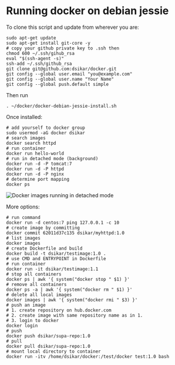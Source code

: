 Running docker on debian jessie
==============

To clone this script and update from wherever you are:  
```
sudo apt-get update
sudo apt-get install git-core -y
# copy your github private key to .ssh then
chmod 600 ~/.ssh/gihub_rsa
eval "$(ssh-agent -s)"
ssh-add ~/.ssh/github_rsa
git clone git@github.com:dsikar/docker.git
git config --global user.email "you@example.com"
git config --global user.name "Your Name"
git config --global push.default simple
```

Then run 
```
. ~/docker/docker-debian-jessie-install.sh
```

Once installed:  

```
# add yourself to docker group
sudo usermod -aG docker dsikar
# search images
docker search httpd
# run container
docker run hello-world
# run in detached mode (background)
docker run -d -P tomcat:7
docker run -d -P httpd
docker run -d -P nginx
# determine port mapping
docker ps
```

![Docker images running in detached mode](https://c2.staticflickr.com/2/1616/25690945623_1c5a231d0d_o.png)

More options:
```
# run command 
docker run -d centos:7 ping 127.0.0.1 -c 10
# create image by committing
docker commit 62011d37c135 dsikar/myhttpd:1.0
# list images
docker images
# create Dockerfile and build
docker build -t dsikar/testimage:1.0 .
# use CMD and ENTRYPOINT in Dockerfile
# run container
docker run -it dsikar/testimage:1.1
# stop all containers
docker ps | awk '{ system("docker stop " $1) }'
# remove all containers
docker ps -a | awk '{ system("docker rm " $1) }'
# delete all local images
docker images | awk '{ system("docker rmi " $3) }'
# push an image
# 1. create repository on hub.docker.com
# 2. create image with same repository name as in 1.
# 3. login to docker
docker login
# push
docker push dsikar/supa-repo:1.0
# pull
docker pull dsikar/supa-repo:1.0
# mount local directory to container
docker run -itv /home/dsikar/docker:/test/docker test:1.0 bash
```

